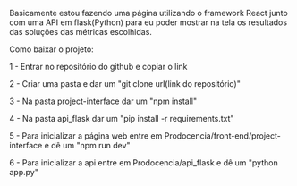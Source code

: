 Basicamente estou fazendo uma página utilizando o framework React junto com uma API em flask(Python) para eu poder mostrar na tela os resultados das soluções das métricas escolhidas.

Como baixar o projeto:

1 - Entrar no repositório do github e copiar o link

2 - Criar uma pasta e dar um "git clone url(link do repositório)"

3 - Na pasta project-interface dar um "npm install"

4 - Na pasta api_flask dar um "pip install -r requirements.txt"

5 - Para inicializar a página web entre em Prodocencia/front-end/project-interface e dê um "npm run dev"

6 - Para inicializar a api entre em Prodocencia/api_flask e dê um "python app.py"
